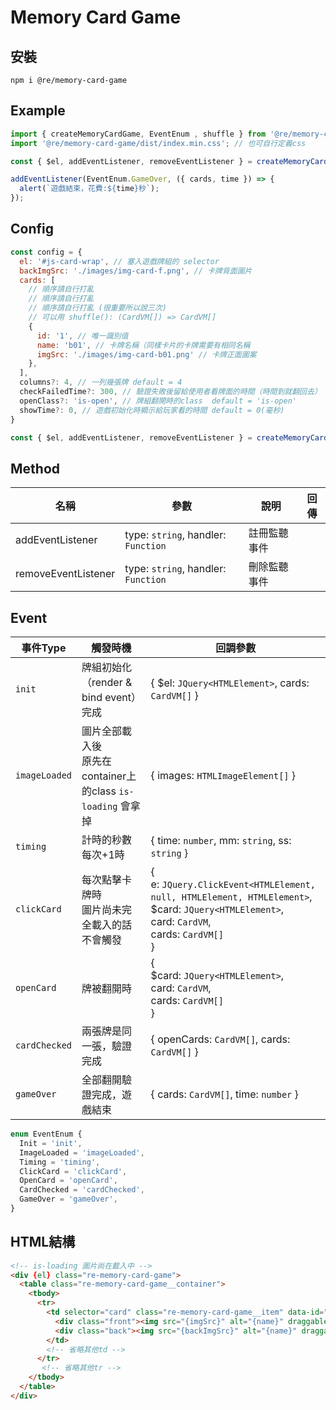 # Memory Card Game

## 安裝
```
npm i @re/memory-card-game
```

## Example
```typescript
import { createMemoryCardGame, EventEnum , shuffle } from '@re/memory-card-game';
import '@re/memory-card-game/dist/index.min.css'; // 也可自行定義css

const { $el, addEventListener, removeEventListener } = createMemoryCardGame(config);

addEventListener(EventEnum.GameOver, ({ cards, time }) => {
  alert(`遊戲結束，花費:${time}秒`);
});
```

##  Config
```javascript
const config = {
  el: '#js-card-wrap', // 塞入遊戲牌組的 selector
  backImgSrc: './images/img-card-f.png', // 卡牌背面圖片
  cards: [
    // 順序請自行打亂
    // 順序請自行打亂
    // 順序請自行打亂 (很重要所以說三次)
    // 可以用 shuffle(): (CardVM[]) => CardVM[] 
    { 
      id: '1', // 唯一識別值
      name: 'b01', // 卡牌名稱（同樣卡片的卡牌需要有相同名稱
      imgSrc: './images/img-card-b01.png' // 卡牌正面圖案 
    },
  ],
  columns?: 4, // 一列幾張牌 default = 4
  checkFailedTime?: 300, // 驗證失敗後留給使用者看牌面的時間（時間到就翻回去） default = 300(毫秒)
  openClass?: 'is-open', // 牌組翻開時的class  default = 'is-open'
  showTime?: 0, // 遊戲初始化時顯示給玩家看的時間 default = 0(毫秒)
}

const { $el, addEventListener, removeEventListener } = createMemoryCardGame(config);
```

## Method 
| 名稱 | 參數 | 說明 | 回傳 |
|---|---|---|---|
| addEventListener | type: `string`, handler: `Function` | 註冊監聽事件 | |
| removeEventListener | type: `string`, handler: `Function` | 刪除監聽事件 | |

## Event
| 事件Type | 觸發時機 | 回調參數 | 
|---|---|---|
| `init` | 牌組初始化（render & bind event）完成 | { $el: `JQuery<HTMLElement>`, cards: `CardVM[]` } |
| `imageLoaded` | 圖片全部載入後<br/>原先在container上的class `is-loading` 會拿掉 | { images: `HTMLImageElement[]` } |
| `timing` | 計時的秒數每次+1時 | { time: `number`, mm: `string`, ss: `string` } |
| `clickCard` | 每次點擊卡牌時<br/>圖片尚未完全載入的話不會觸發 | { <br/>e: `JQuery.ClickEvent<HTMLElement, null, HTMLElement, HTMLElement>`,<br/> $card: `JQuery<HTMLElement>`,<br/> card: `CardVM`,<br/> cards: `CardVM[]`<br/> } |
| `openCard` | 牌被翻開時 |  { <br/>$card: `JQuery<HTMLElement>`,<br/> card: `CardVM`,<br/> cards: `CardVM[]`<br/> } |
| `cardChecked` | 兩張牌是同一張，驗證完成 | { openCards: `CardVM[]`, cards: `CardVM[]` } |
| `gameOver` | 全部翻開驗證完成，遊戲結束 | { cards: `CardVM[]`, time: `number` } |

```typescript
enum EventEnum {
  Init = 'init',
  ImageLoaded = 'imageLoaded',
  Timing = 'timing',
  ClickCard = 'clickCard',
  OpenCard = 'openCard',
  CardChecked = 'cardChecked',
  GameOver = 'gameOver',
}
```

## HTML結構
```html
<!-- is-loading 圖片尚在載入中 -->
<div {el} class="re-memory-card-game">
  <table class="re-memory-card-game__container">
    <tbody>
      <tr>
        <td selector="card" class="re-memory-card-game__item" data-id="{id}">
          <div class="front"><img src="{imgSrc}" alt="{name}" draggable="false"></div>
          <div class="back"><img src="{backImgSrc}" alt="{name}" draggable="false"></div>
        </td>
        <!-- 省略其他td -->
      </tr>
       <!-- 省略其他tr -->
    </tbody>
  </table>
</div>

```